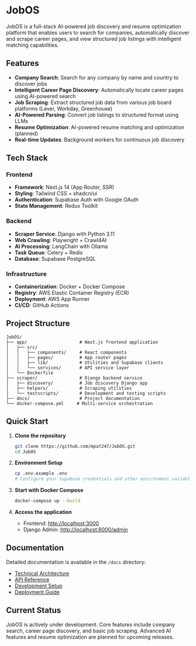 # JobOS

JobOS is a full-stack AI-powered job discovery and resume optimization platform that enables users to search for companies, automatically discover and scrape career pages, and view structured job listings with intelligent matching capabilities.

## Features

- **Company Search**: Search for any company by name and country to discover jobs
- **Intelligent Career Page Discovery**: Automatically locate career pages using AI-powered search
- **Job Scraping**: Extract structured job data from various job board platforms (Lever, Workday, Greenhouse)
- **AI-Powered Parsing**: Convert job listings to structured format using LLMs
- **Resume Optimization**: AI-powered resume matching and optimization (planned)
- **Real-time Updates**: Background workers for continuous job discovery

## Tech Stack

### Frontend

- **Framework**: Next.js 14 (App Router, SSR)
- **Styling**: Tailwind CSS + shadcn/ui
- **Authentication**: Supabase Auth with Google OAuth
- **State Management**: Redux Toolkit

### Backend

- **Scraper Service**: Django with Python 3.11
- **Web Crawling**: Playwright + Crawl4AI
- **AI Processing**: LangChain with Ollama
- **Task Queue**: Celery + Redis
- **Database**: Supabase PostgreSQL

### Infrastructure

- **Containerization**: Docker + Docker Compose
- **Registry**: AWS Elastic Container Registry (ECR)
- **Deployment**: AWS App Runner
- **CI/CD**: GitHub Actions

## Project Structure

```text
JobOS/
├── app/                    # Next.js frontend application
│   ├── src/
│   │   ├── components/     # React components
│   │   ├── pages/          # App router pages
│   │   ├── lib/            # Utilities and Supabase clients
│   │   └── services/       # API service layer
│   └── Dockerfile
├── scraper/                # Django backend service
│   ├── discovery/          # Job discovery Django app
│   ├── helpers/            # Scraping utilities
│   └── testscripts/        # Development and testing scripts
├── docs/                   # Project documentation
└── docker-compose.yml     # Multi-service orchestration
```

## Quick Start

1. **Clone the repository**

   ```bash
   git clone https://github.com/mpat247/JobOS.git
   cd JobOS
   ```

2. **Environment Setup**

   ```bash
   cp .env.example .env
   # Configure your Supabase credentials and other environment variables
   ```

3. **Start with Docker Compose**

   ```bash
   docker-compose up --build
   ```

4. **Access the application**

   - Frontend: <http://localhost:3000>
   - Django Admin: <http://localhost:8000/admin>

## Documentation

Detailed documentation is available in the `/docs` directory:

- [Technical Architecture](docs/architecture.md)
- [API Reference](docs/api.md)
- [Development Setup](docs/development.md)
- [Deployment Guide](docs/deployment.md)

## Current Status

JobOS is actively under development. Core features include company search, career page discovery, and basic job scraping. Advanced AI features and resume optimization are planned for upcoming releases.
